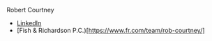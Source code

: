 Robert Courtney
- [LinkedIn](https://www.linkedin.com/in/robcourtney/)
- [Fish & Richardson P.C.)[https://www.fr.com/team/rob-courtney/]
